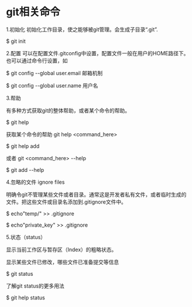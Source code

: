 # git相关命令

1.初始化
初始化工作目录，使之能够被git管理。会生成子目录“.git”.

$ git init


2.配置
可以在配置文件.gitconfig中设置，配置文件一般在用户的HOME路径下。也可以通过命令行设置，如

$ git config --global user.email 邮箱机制

$ git config --global user.name 用户名


3.帮助

有多种方式获取git的整体帮助，或者某个命令的帮助。

$ git help

获取某个命令的帮助 git help <command_here>

$ git help add

或者 git <command_here> --help

$ git add --help


4.忽略的文件 ignore files

明确令git不管理某些文件或者目录。通常这是开发者私有文件，或者临时生成的文件。把这些文件或目录名添加到.gitignore文件中。

$ echo"temp/" >> .gitignore

$ echo"private_key" >> .gitignore


5.状态（status）

显示当前工作区与暂存区（Index）的粗略状态。

显示某些文件已修改，哪些文件已准备提交等信息

$ git status

了解git status的更多用法

$ git help status